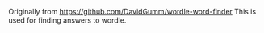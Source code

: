 Originally from https://github.com/DavidGumm/wordle-word-finder
This is used for finding answers to wordle.
